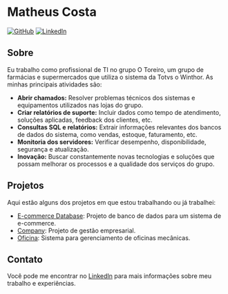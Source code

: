 # Matheus Costa

[![GitHub](https://img.shields.io/badge/GitHub-matheusphb-181717?style=flat-square&logo=github)](https://github.com/matheusphb)
[![LinkedIn](https://img.shields.io/badge/LinkedIn-matheuscosta-blue?style=flat-square&logo=linkedin)](https://br.linkedin.com/in/matheus-costa-05093b254?trk=profile-badge)

## Sobre

Eu trabalho como profissional de TI no grupo O Toreiro, um grupo de farmácias e supermercados que utiliza o sistema da Totvs o Winthor. As minhas principais atividades são:

- **Abrir chamados:** Resolver problemas técnicos dos sistemas e equipamentos utilizados nas lojas do grupo.
- **Criar relatórios de suporte:** Incluir dados como tempo de atendimento, soluções aplicadas, feedback dos clientes, etc.
- **Consultas SQL e relatórios:** Extrair informações relevantes dos bancos de dados do sistema, como vendas, estoque, faturamento, etc.
- **Monitoria dos servidores:** Verificar desempenho, disponibilidade, segurança e atualização.
- **Inovação:** Buscar constantemente novas tecnologias e soluções que possam melhorar os processos e a qualidade dos serviços do grupo.

## Projetos

Aqui estão alguns dos projetos em que estou trabalhando ou já trabalhei:

- [E-commerce Database](https://github.com/matheusphb/ecommerce-database): Projeto de banco de dados para um sistema de e-commerce.
- [Company](https://github.com/matheusphb/company): Projeto de gestão empresarial.
- [Oficina](https://github.com/matheusphb/Oficina): Sistema para gerenciamento de oficinas mecânicas.

## Contato

Você pode me encontrar no [LinkedIn](https://br.linkedin.com/in/matheus-costa-05093b254?trk=profile-badge) para mais informações sobre meu trabalho e experiências.
